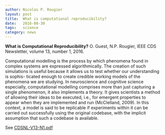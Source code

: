 ```yaml
---
author: Nicolas P. Rougier
layout: post
title:  What is computational reproducibility?
date:   2016-08-30
tags:   science
category: news
---
```


**What is Computational Reproducibility?** O. Guest, N.P. Rougier, 
IEEE CDS Newsletter, volume 13, number 1, 2016.

Computational modelling is the process by which phenomena found in complex
systems are expressed algorithmically. The creation of such simulations is
useful because it allows us to test whether our understanding is sophis-
ticated enough to create credible working models of the phenomena we are
studying. In neuroscience and cognitive science especially, computational
modelling comprises more than just capturing a single phenomenon, it also
implements a theory. It gives scientists a method of allowing their ideas to be
executed, i.e., for emergent properties to appear when they are implemented and
run (McClelland, 2009). In this context, a model is said to be replicable if
experiments within it can be carried out successfully using the original
codebase, with the implicit assumption that such a codebase is available.

See [CDSNL-V13-N1.pdf](https://openlab-flowers.inria.fr/uploads/default/original/1X/8772fe3ca3c74b838e0e8161c3fb24dafdf1c368.pdf)
